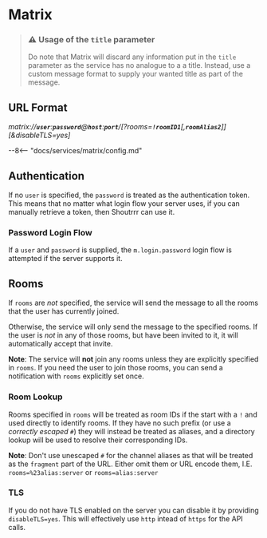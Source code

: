 # Matrix

> ### ⚠️ Usage of the `title` parameter
> Do note that Matrix will discard any information put in the `title` parameter as the service has no analogue to a
> a title. Instead, use a custom message format to supply your wanted title as part of the message.

## URL Format

*matrix://__`user`__:__`password`__@__`host`__:__`port`__/[?rooms=__`!roomID1`__[,__`roomAlias2`__]][&disableTLS=yes]*

--8<-- "docs/services/matrix/config.md"

## Authentication

If no `user` is specified, the `password` is treated as the authentication token. This means that no matter what login
flow your server uses, if you can manually retrieve a token, then Shoutrrr can use it.

### Password Login Flow

If a `user` and `password` is supplied, the `m.login.password` login flow is attempted if the server supports it.

## Rooms

If `rooms` are *not* specified, the service will send the message to all the rooms that the user has currently joined.

Otherwise, the service will only send the message to the specified rooms. If the user is *not* in any of those rooms,
but have been invited to it, it will automatically accept that invite.

**Note**: The service will **not** join any rooms unless they are explicitly specified in `rooms`. If you need the user
to join those rooms, you can send a notification with `rooms` explicitly set once.

### Room Lookup

Rooms specified in `rooms` will be treated as room IDs if the start with a `!` and used directly to identify rooms. If
they have no such prefix (or use a *correctly escaped* `#`) they will instead be treated as aliases, and a directory
lookup will be used to resolve their corresponding IDs.

**Note**: Don't use unescaped `#` for the channel aliases as that will be treated as the `fragment` part of the URL.
Either omit them or URL encode them, I.E. `rooms=%23alias:server` or `rooms=alias:server`

### TLS

If you do not have TLS enabled on the server you can disable it by providing `disableTLS=yes`. This will effectively
use `http` intead of `https` for the API calls.
